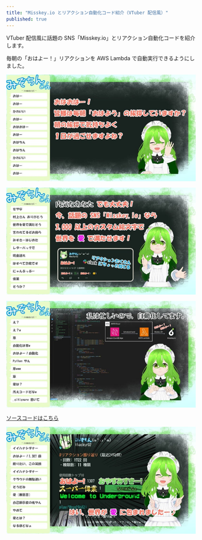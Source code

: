 ```yaml
---
title: "Misskey.io とリアクション自動化コード紹介（VTuber 配信風）"
published: true
---
```


VTuber 配信風に話題の SNS「Misskey.io」とリアクション自動化コードを紹介します。

毎朝の「おはよー！」リアクションを AWS Lambda で自動実行できるようにしました。

![](/assets/2023-09-04/o1080060715333704777.jpg)

![](/assets/2023-09-04/o1080060715333704778.jpg)

![](/assets/2023-09-04/o1080060715333704782.jpg)

[ソースコードはこちら](https://gist.github.com/backgr02/81c5ab6e758f4972c26729062e78a105)

![](/assets/2023-09-04/o1080060715333704783.jpg)
